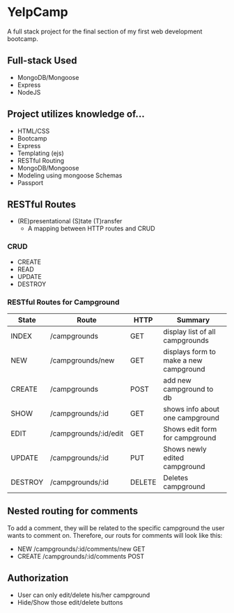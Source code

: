 # YelpCamp
A full stack project for the final section of my first web development bootcamp.

## Full-stack Used
* MongoDB/Mongoose
* Express
* NodeJS

## Project utilizes knowledge of...
* HTML/CSS
* Bootcamp
* Express
* Templating (ejs)
* RESTful Routing
* MongoDB/Mongoose
* Modeling using mongoose Schemas
* Passport


## RESTful Routes
* (RE)presentational (S)tate (T)ransfer
    * A mapping between HTTP routes and CRUD

### CRUD
* CREATE
* READ
* UPDATE 
* DESTROY 

### RESTful Routes for Campground
| State  | Route                 | HTTP   | Summary                                |
|--------|-----------------------|--------|----------------------------------------|
| INDEX  | /campgrounds          | GET    | display list of all campgrounds        |
| NEW    | /campgrounds/new      | GET    | displays form to make a new campground |
| CREATE | /campgrounds          | POST   | add new campground to db               |
| SHOW   | /campgrounds/:id      | GET    | shows info about one campground        |
| EDIT   | /campgrounds/:id/edit | GET    | Shows edit form for campground         |
| UPDATE | /campgrounds/:id      | PUT    | Shows newly edited campground          |
| DESTROY| /campgrounds/:id      | DELETE | Deletes campground                     |

## Nested routing for comments
To add a comment, they will be related to the specific campground the user wants to comment on.
Therefore, our routs for comments will look like this:
* NEW       /campgrounds/:id/comments/new    GET
* CREATE    /campgrounds/:id/comments        POST

## Authorization
* User can only edit/delete his/her campground
* Hide/Show those edit/delete buttons

